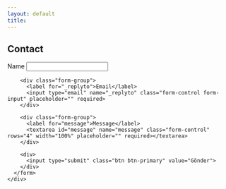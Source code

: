 ```yaml
---
layout: default
title: 
---
```


<div class="container">
  <div class="row">
    <div class="col-xs-12 col-sm-8 col-md-6 col-sm-push-2 col-md-push-3 form__container">
      <h2>Contact</h2>
      <form action="//formspree.io/ab3.yang@snu.ac.kr" role="form" method="POST" autocomplete="on">
        <div class="form-group">
          <label for="name">Name</label>
          <input type="text" name="name" class="form-control form-input" placeholder="" required>
        </div>

        <div class="form-group">
          <label for="_replyto">Email</label>
          <input type="email" name="_replyto" class="form-control form-input" placeholder="" required>
        </div>

        <div class="form-group">
          <label for="message">Message</label>
          <textarea id="message" name="message" class="form-control" rows="4" width="100%" placeholder="" required></textarea>
        </div>

        <div>
          <input type="submit" class="btn btn-primary" value="Gönder">
        </div>
      </form>
    </div>
  </div>
</div>
